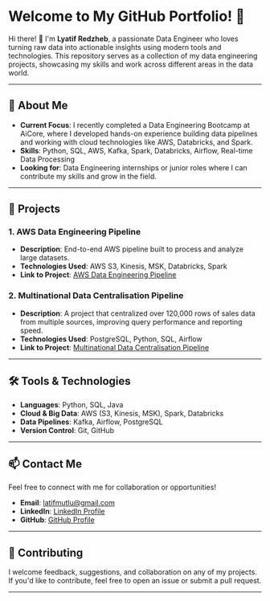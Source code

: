 # Welcome to My GitHub Portfolio! 🎉

Hi there! 👋 I'm **Lyatif Redzheb**, a passionate Data Engineer who loves turning raw data into actionable insights using modern tools and technologies. This repository serves as a collection of my data engineering projects, showcasing my skills and work across different areas in the data world.

---

## 🚀 About Me
- **Current Focus**: I recently completed a Data Engineering Bootcamp at AiCore, where I developed hands-on experience building data pipelines and working with cloud technologies like AWS, Databricks, and Spark.
- **Skills**: Python, SQL, AWS, Kafka, Spark, Databricks, Airflow, Real-time Data Processing
- **Looking for**: Data Engineering internships or junior roles where I can contribute my skills and grow in the field.

---

## 📂 Projects

### 1. **AWS Data Engineering Pipeline**
- **Description**: End-to-end AWS pipeline built to process and analyze large datasets.
- **Technologies Used**: AWS S3, Kinesis, MSK, Databricks, Spark
- **Link to Project**: [AWS Data Engineering Pipeline](link_to_repository)

### 2. **Multinational Data Centralisation Pipeline**
- **Description**: A project that centralized over 120,000 rows of sales data from multiple sources, improving query performance and reporting speed.
- **Technologies Used**: PostgreSQL, Python, SQL, Airflow
- **Link to Project**: [Multinational Data Centralisation Pipeline](link_to_repository)

---

## 🛠️ Tools & Technologies
- **Languages**: Python, SQL, Java
- **Cloud & Big Data**: AWS (S3, Kinesis, MSK), Spark, Databricks
- **Data Pipelines**: Kafka, Airflow, PostgreSQL
- **Version Control**: Git, GitHub

---

## 📫 Contact Me
Feel free to connect with me for collaboration or opportunities!
- **Email**: [latifmutlu@gmail.com](mailto:latifmutlu@gmail.com)
- **LinkedIn**: [LinkedIn Profile](link_to_linkedin)
- **GitHub**: [GitHub Profile](link_to_github_profile)

---

## 🤝 Contributing
I welcome feedback, suggestions, and collaboration on any of my projects. If you'd like to contribute, feel free to open an issue or submit a pull request.

---





